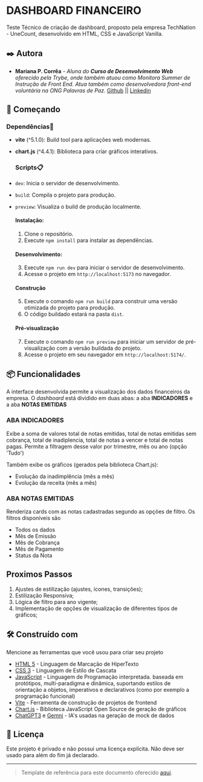# DASHBOARD FINANCEIRO


Teste Técnico de criação de dashboard, proposto pela empresa TechNation - UneCount, desenvolvido em HTML, CSS e JavaScript Vanilla.

## ✒️ Autora

* **Mariana P. Corrêa** - *Aluna do **Curso de Desenvolvimento Web** oferecido pela Trybe, onde também atuou como Monitora Summer de Instrução de Front End. Atua também como desenvolvedora front-end voluntária na ONG Palavras de Paz.* 
  [Github](https://github.com/marianapcorrea) ||
  [Linkedin](https://github.com/marianapcorrea)


## 🚀 Começando

  ### Dependências🔧

  - **vite** (^5.1.0): Build tool para aplicações web modernas.
  - **chart.js** (^4.4.1): Biblioteca para criar gráficos interativos.

    ### Scripts📋

  - `dev`: Inicia o servidor de desenvolvimento.
  - `build`: Compila o projeto para produção.
  - `preview`: Visualiza o build de produção localmente.

    #### Instalação:

    1. Clone o repositório.
    2. Execute `npm install` para instalar as dependências.
      
    #### Desenvolvimento:

    3. Execute `npm run dev` para iniciar o servidor de desenvolvimento.
    4. Acesse o projeto em `http://localhost:5173` no navegador.

    #### Construção
    5. Execute o comando `npm run build` para construir uma versão otimizada do projeto para produção.
    6. O código buildado estará na pasta `dist`.

    #### Pré-visualização
    7. Execute o comando `npm run preview` para iniciar um servidor de pré-visualização com a versão buildada do projeto.
    8. Acesse o projeto em seu navegador em `http://localhost:5174/`.


 ## 📦 Funcionalidades

 A interface desenvolvida permite a visualização dos dados financeiros da empresa.
 O *dashboard* está dividido em duas abas: a aba **INDICADORES** e a aba **NOTAS EMITIDAS**

  ###  ABA INDICADORES
  Exibe a soma de valores total de notas emitidas, total de notas emitidas sem cobrança, total de inadiplencia, total de notas a vencer e total de notas pagas.
  Permite a filtragem desse valor por trimestre, mês ou ano (opção 'Tudo')

  Também exibe os gráficos (gerados pela biblioteca Chart.js):
  * Evolução da inadimplência (mês a mês)
  * Evolução da receita (mês a mês)

  ###  ABA NOTAS EMITIDAS
  Renderiza cards com as notas cadastradas segundo as opções de filtro. Os filtros disponíveis são 
  * Todos os dados
  * Mês de Emissão
  * Mês de Cobrança
  * Mês de Pagamento
  * Status da Nota

  ## Proximos Passos 
  1. Ajustes de estilização (ajustes, ícones, transições);
  2. Estilização Responsiva;
  3. Lógica de filtro para ano vigente;
  4. Implementação de opções de visualização de diferentes tipos de gráficos;
  

 ## 🛠️ Construído com

Mencione as ferramentas que você usou para criar seu projeto

* [HTML 5](https://developer.mozilla.org/pt-BR/docs/Web/HTML) - Linguagem de Marcação de HiperTexto
* [CSS 3](https://developer.mozilla.org/pt-BR/docs/Web/CSS) - Linguagem de Estilo de Cascata
* [JavaScript](https://developer.mozilla.org/pt-BR/docs/Web/JavaScript) - Linguagem de Programação interpretada. baseada em protótipos, multi-paradigma e dinâmica, suportando estilos de orientação a objetos, imperativos e declarativos (como por exemplo a programação funcional)
* [Vite](https://vitejs.dev/) - Ferramenta de construção de projetos de frontend 
* [Chart.js](https://www.chartjs.org/) - Biblioteca JavaScript Open Source de geração de gráficos
* [ChatGPT3](https://chat.openai.com/) e [Gemni](https://gemini.google.com/app) - IA's usadas na geração de mock de dados


## 📄 Licença

Este projeto é privado e não possui uma licença explícita. Não deve ser usado para além do fim já declarado.


---
> Template de referência para este documento
> oferecido [aqui](https://gist.github.com/lohhans/f8da0b147550df3f96914d3797e9fb89).
